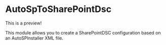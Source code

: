 # AutoSpToSharePointDsc

This is a preview!

This module allows you to create a SharePointDSC configuration based on an AutoSPInstaller XML file.
